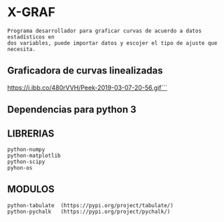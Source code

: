# X-GRAF
    Programa desarrollador para graficar curvas de acuerdo a datos estadísticos en
    dos variables, puede importar datos y escojer el tipo de ajuste que necesita.

## Graficadora de curvas linealizadas

https://i.ibb.co/480rVVH/Peek-2019-03-07-20-56.gif```

## Dependencias para python 3
    
## LIBRERIAS
```
python-numpy
python-matplotlib
python-scipy
pyhon-os
```
## MODULOS
```
python-tabulate  (https://pypi.org/project/tabulate/)
python-pychalk   (https://pypi.org/project/pychalk/)
```
